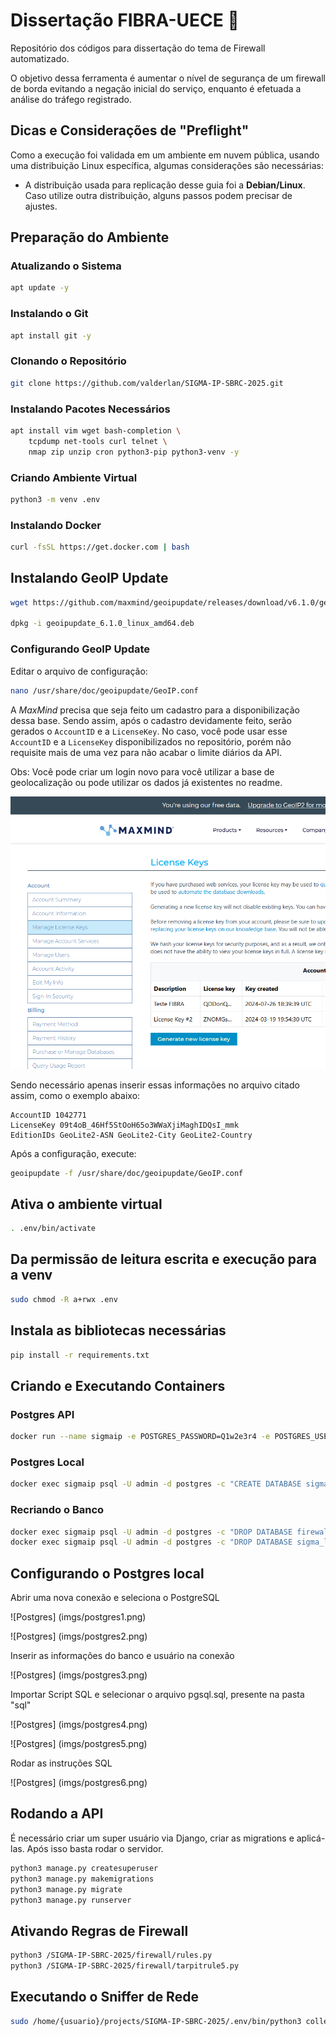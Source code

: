 # Dissertação FIBRA-UECE 📕

Repositório dos códigos para dissertação do tema de Firewall automatizado.

O objetivo dessa ferramenta é aumentar o nível de segurança de um firewall de borda evitando a negação inicial do serviço, enquanto é efetuada a análise do tráfego registrado.

## Dicas e Considerações de "Preflight"

Como a execução foi validada em um ambiente em nuvem pública, usando uma distribuição Linux específica, algumas considerações são necessárias:

- A distribuição usada para replicação desse guia foi a **Debian/Linux**. Caso utilize outra distribuição, alguns passos podem precisar de ajustes.

## Preparação do Ambiente

### Atualizando o Sistema
```sh
apt update -y
```

### Instalando o Git
```sh
apt install git -y
```

### Clonando o Repositório
```sh
git clone https://github.com/valderlan/SIGMA-IP-SBRC-2025.git
```

### Instalando Pacotes Necessários
```sh
apt install vim wget bash-completion \
    tcpdump net-tools curl telnet \
    nmap zip unzip cron python3-pip python3-venv -y
```

### Criando Ambiente Virtual
```sh
python3 -m venv .env
```

### Instalando Docker
```sh
curl -fsSL https://get.docker.com | bash
```

## Instalando GeoIP Update
```sh
wget https://github.com/maxmind/geoipupdate/releases/download/v6.1.0/geoipupdate_6.1.0_linux_amd64.deb

dpkg -i geoipupdate_6.1.0_linux_amd64.deb
```

### Configurando GeoIP Update
Editar o arquivo de configuração:
```sh
nano /usr/share/doc/geoipupdate/GeoIP.conf
```
A *MaxMind* precisa que seja feito um cadastro para a disponibilização dessa base. Sendo assim, após o cadastro devidamente feito, serão gerados o ```AccountID``` e a ```LicenseKey```. No caso, você pode usar esse ```AccountID``` e a ```LicenseKey``` disponibilizados no repositório, porém não requisite mais de uma vez para não acabar o limite diários da API. 

Obs: Você pode criar um login novo para você utilizar a base de geolocalização ou pode utilizar os dados já existentes no readme.

![Maxmind](imgs/maxMind.png)

Sendo necessário apenas inserir essas informações no arquivo citado assim, como o exemplo abaixo:

```
AccountID 1042771
LicenseKey 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
EditionIDs GeoLite2-ASN GeoLite2-City GeoLite2-Country
```
Após a configuração, execute:
```sh
geoipupdate -f /usr/share/doc/geoipupdate/GeoIP.conf
```

## Ativa o ambiente virtual
```sh
. .env/bin/activate
```
## Da permissão de leitura escrita e execução para a venv
```sh
sudo chmod -R a+rwx .env
```
## Instala as bibliotecas necessárias
```sh
pip install -r requirements.txt 
``` 

## Criando e Executando Containers
### Postgres API
```sh
docker run --name sigmaip -e POSTGRES_PASSWORD=Q1w2e3r4 -e POSTGRES_USER=admin -e POSTGRES_DB=firewall -p 5433:5432 -d postgres:17
```

### Postgres Local
```sh
docker exec sigmaip psql -U admin -d postgres -c "CREATE DATABASE sigma_local OWNER admin;"
```

### Recriando o Banco
```sh
docker exec sigmaip psql -U admin -d postgres -c "DROP DATABASE firewall;" -c "CREATE DATABASE firewall;"
docker exec sigmaip psql -U admin -d postgres -c "DROP DATABASE sigma_local;" -c "CREATE DATABASE sigma_local;"
```

## Configurando o Postgres local

Abrir uma nova conexão e seleciona o PostgreSQL

![Postgres] (imgs/postgres1.png)


![Postgres] (imgs/postgres2.png)

Inserir as informações do banco e usuário na conexão

![Postgres] (imgs/postgres3.png)

Importar Script SQL e selecionar o arquivo pgsql.sql, presente na pasta "sql"

![Postgres] (imgs/postgres4.png)

![Postgres] (imgs/postgres5.png)

Rodar as instruções SQL

![Postgres] (imgs/postgres6.png)


## Rodando a API

É necessário criar um super usuário via Django, criar as migrations e aplicá-las. Após isso basta rodar o servidor.

```sh
python3 manage.py createsuperuser
python3 manage.py makemigrations
python3 manage.py migrate
python3 manage.py runserver
```

## Ativando Regras de Firewall
```sh
python3 /SIGMA-IP-SBRC-2025/firewall/rules.py
python3 /SIGMA-IP-SBRC-2025/firewall/tarpitrule5.py
```
## Executando o Sniffer de Rede
```sh
sudo /home/{usuario}/projects/SIGMA-IP-SBRC-2025/.env/bin/python3 collect/collect-pgsql-ipv4-tcp-syn.py
```
